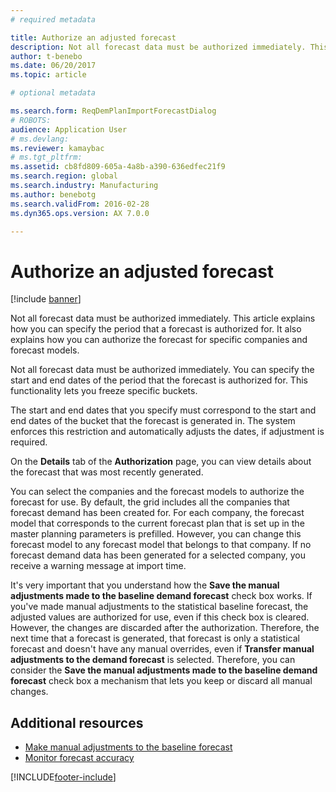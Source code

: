 ```yaml
---
# required metadata

title: Authorize an adjusted forecast
description: Not all forecast data must be authorized immediately. This article explains how you can specify the period that a forecast is authorized for. It also explains how you can authorize the forecast for specific companies and forecast models.
author: t-benebo
ms.date: 06/20/2017
ms.topic: article

# optional metadata

ms.search.form: ReqDemPlanImportForecastDialog
# ROBOTS: 
audience: Application User
# ms.devlang: 
ms.reviewer: kamaybac
# ms.tgt_pltfrm: 
ms.assetid: cb8fd809-605a-4a8b-a390-636edfec21f9
ms.search.region: global
ms.search.industry: Manufacturing
ms.author: benebotg
ms.search.validFrom: 2016-02-28
ms.dyn365.ops.version: AX 7.0.0

---
```


# Authorize an adjusted forecast

[!include [banner](../includes/banner.md)]

Not all forecast data must be authorized immediately. This article explains how you can specify the period that a forecast is authorized for. It also explains how you can authorize the forecast for specific companies and forecast models.

Not all forecast data must be authorized immediately. You can specify the start and end dates of the period that the forecast is authorized for. This functionality lets you freeze specific buckets. 

The start and end dates that you specify must correspond to the start and end dates of the bucket that the forecast is generated in. The system enforces this restriction and automatically adjusts the dates, if adjustment is required. 

On the **Details** tab of the **Authorization** page, you can view details about the forecast that was most recently generated. 

You can select the companies and the forecast models to authorize the forecast for use. By default, the grid includes all the companies that forecast demand has been created for. For each company, the forecast model that corresponds to the current forecast plan that is set up in the master planning parameters is prefilled. However, you can change this forecast model to any forecast model that belongs to that company. If no forecast demand data has been generated for a selected company, you receive a warning message at import time. 

It's very important that you understand how the **Save the manual adjustments made to the baseline demand forecast** check box works. If you've made manual adjustments to the statistical baseline forecast, the adjusted values are authorized for use, even if this check box is cleared. However, the changes are discarded after the authorization. Therefore, the next time that a forecast is generated, that forecast is only a statistical forecast and doesn't have any manual overrides, even if **Transfer manual adjustments to the demand forecast** is selected. Therefore, you can consider the **Save the manual adjustments made to the baseline demand forecast** check box a mechanism that lets you keep or discard all manual changes.

## Additional resources

- [Make manual adjustments to the baseline forecast](manual-adjustments-baseline-forecast.md)
- [Monitor forecast accuracy](monitor-forecast-accuracy.md)





[!INCLUDE[footer-include](../../includes/footer-banner.md)]